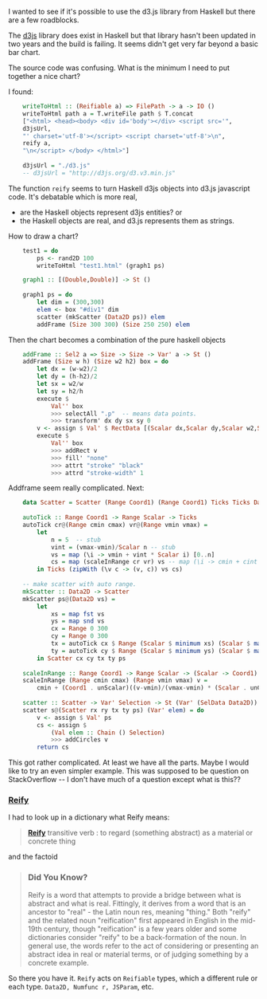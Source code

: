I wanted to see if it's possible to use the d3.js library from Haskell but there are a few roadblocks.

The [d3js](https://github.com/nebuta/d3js-haskell) library does exist in Haskell but that library hasn't been updated in two years and the build is failing.  It seems didn't get very far beyond a basic bar chart.

The source code was confusing.  What is the minimum I need to put together a nice chart?

I found:

```haskell
    writeToHtml :: (Reifiable a) => FilePath -> a -> IO ()
    writeToHtml path a = T.writeFile path $ T.concat 
    ["<html> <head><body> <div id='body'></div> <script src='",
    d3jsUrl,
    "' charset='utf-8'></script> <script charset='utf-8'>\n",
    reify a,
    "\n</script> </body> </html>"]
    
    d3jsUrl = "./d3.js"
    -- d3jsUrl = "http://d3js.org/d3.v3.min.js"
```

The function `reify` seems to turn Haskell d3js objects into d3.js javascript  code.  It's debatable which is more real,

* are the Haskell objects represent d3js entities? or 
* the Haskell objects are real, and d3.js represents them as strings.

How to draw a chart?

``` haskell
    test1 = do
    	ps <- rand2D 100
    	writeToHtml "test1.html" (graph1 ps)

    graph1 :: [(Double,Double)] -> St ()
    
    graph1 ps = do
    	let dim = (300,300)
    	elem <- box "#div1" dim
    	scatter (mkScatter (Data2D ps)) elem
    	addFrame (Size 300 300) (Size 250 250) elem 
```

Then the chart becomes a combination of the pure haskell objects 

``` haskell
    addFrame :: Sel2 a => Size -> Size -> Var' a -> St ()
    addFrame (Size w h) (Size w2 h2) box = do
    	let dx = (w-w2)/2
    	let dy = (h-h2)/2
    	let sx = w2/w
    	let sy = h2/h
    	execute $
    		Val'' box
    		>>> selectAll ".p"  -- means data points.
    		>>> transform' dx dy sx sy 0
    	v <- assign $ Val' $ RectData [(Scalar dx,Scalar dy,Scalar w2,Scalar h2)]
    	execute $
    		Val'' box
    		>>> addRect v
    		>>> fill' "none"
    		>>> attrt "stroke" "black"
    		>>> attrd "stroke-width" 1
```

Addframe seem really complicated.  Next: 

``` haskell
    data Scatter = Scatter (Range Coord1) (Range Coord1) Ticks Ticks Data2D deriving (Show)
    
    autoTick :: Range Coord1 -> Range Scalar -> Ticks
    autoTick cr@(Range cmin cmax) vr@(Range vmin vmax) =
    	let
    		n = 5  -- stub
    		vint = (vmax-vmin)/Scalar n -- stub
    		vs = map (\i -> vmin + vint * Scalar i) [0..n]
    		cs = map (scaleInRange cr vr) vs -- map (\i -> cmin + cint * Coord1 i) [0..n]
    	in Ticks (zipWith (\v c -> (v, c)) vs cs)
    
    -- make scatter with auto range.
    mkScatter :: Data2D -> Scatter
    mkScatter ps@(Data2D vs) =
    	let
    		xs = map fst vs
    		ys = map snd vs
    		cx = Range 0 300
    		cy = Range 0 300
    		tx = autoTick cx $ Range (Scalar $ minimum xs) (Scalar $ maximum xs)
    		ty = autoTick cy $ Range (Scalar $ minimum ys) (Scalar $ maximum ys)
    	in Scatter cx cy tx ty ps
    
    scaleInRange :: Range Coord1 -> Range Scalar -> (Scalar -> Coord1)
    scaleInRange (Range cmin cmax) (Range vmin vmax) v =
    	cmin + (Coord1 . unScalar)((v-vmin)/(vmax-vmin) * (Scalar . unCoord1) (cmax-cmin))
    
    scatter :: Scatter -> Var' Selection -> St (Var' (SelData Data2D))
    scatter s@(Scatter rx ry tx ty ps) (Var' elem) = do
    	v <- assign $ Val' ps
    	cs <- assign $
    		(Val elem :: Chain () Selection)
    		>>> addCircles v
    	return cs
```

This got rather complicated.  At least we have all the parts.  Maybe I would like to try an even simpler example.
This was supposed to be question on StackOverflow -- I don't have much of a question except what is this??

### [Reify](https://github.com/MonsieurCactus/d3js-haskell/blob/master/D3JS/Reify.hs)

I had to look up in a dictionary what Reify means:

>  **[Reify]()** transitive verb
> :  to regard (something abstract) as a material or concrete thing

and the factoid

> ### Did You Know?
> Reify is a word that attempts to provide a bridge between what is abstract and what is real. Fittingly, it derives from a word that is an ancestor to "real" - the Latin noun res, meaning "thing." Both "reify" and the related noun "reification" first appeared in English in the mid-19th century, though "reification" is a few years older and some dictionaries consider "reify" to be a back-formation of the noun. In general use, the words refer to the act of considering or presenting an abstract idea in real or material terms, or of judging something by a concrete example.

So there you have it.  `Reify` acts on `Reifiable` types, which a different rule or each type.  `Data2D, Numfunc r, JSParam`, etc.

